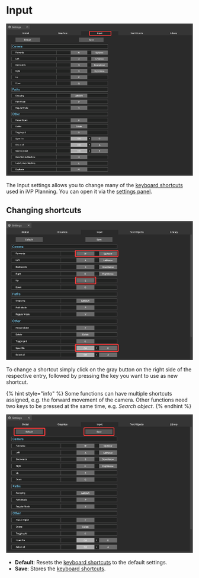 # Input

![](../../../.gitbook/assets/iVP_Planning_Settings_Input.png)

The Input settings allows you to change many of the [keyboard shortcuts](../keyboard-shortcuts.md) used in iVP Planning. You can open it via the [settings panel](../user-interface/settings-panel.md).

## Changing shortcuts

![](../../../.gitbook/assets/iVP_Planning_Settings_Input0.png)

To change a shortcut simply click on the gray button on the right side of the respective entry, followed by pressing the key you want to use as new shortcut.

{% hint style="info" %}
Some functions can have multiple shortcuts assigned, e.g. the forward movement of the camera. Other functions need two keys to be pressed at the same time, e.g. _Search object_.
{% endhint %}

![](../../../.gitbook/assets/iVP_Planning_Settings_Input1.png)

* **Default**: Resets the [keyboard shortcuts](../keyboard-shortcuts.md) to the default settings.
* **Save**: Stores the [keyboard shortcuts](../keyboard-shortcuts.md).
